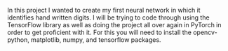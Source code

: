 In this project I wanted to create my first neural network in which it identifies hand written digits. I will be trying to code through using the TensorFlow library as well as doing the project all over again in PyTorch in order to get proficient with it. For this you will need to install the opencv-python, matplotlib, numpy, and tensorflow packages.